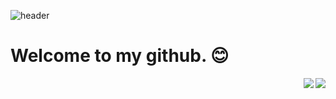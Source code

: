 
![header](https://capsule-render.vercel.app/api?type=Waving&color=4AADB7&height=200&text=TaeGyu's%20Github&fontAlignY=35&fontSize=60)

# Welcome to my github. :blush:

<a href="https://solved.ac/profile/gksxorb147"><img src="http://mazassumnida.wtf/api/mini/generate_badge?boj=gksxorb147" 
                                                    align="right"></a> 
<a href="https://github.com/TaegyuHan"><img src="https://hits.seeyoufarm.com/api/count/incr/badge.svg?url=https://github.com/TaegyuHan%2Fgjbae1212%2Fhit-counter&count_bg=%23151515&title_bg=%23555555&icon=&icon_color=%23E7E7E7&title=Visitors&edge_flat=false" align="right"></a> 




